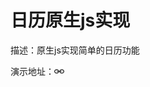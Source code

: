 # 日历原生js实现

描述：原生js实现简单的日历功能

演示地址：[![演示地址](./public/img/link.png)](https://haochn.github.io/demo/calendar/index.html)